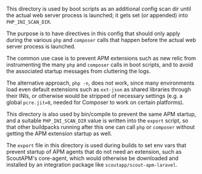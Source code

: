 This directory is used by boot scripts as an additional config scan dir until the actual web server process is launched; it gets set (or appended) into `PHP_INI_SCAN_DIR`.

The purpose is to have directives in this config that should only apply during the various `php` and `composer` calls that happen before the actual web server process is launched.

The common use case is to prevent APM extensions such as new relic from instrumenting the many `php` and `composer` calls in boot scripts, and to avoid the associated startup messages from cluttering the logs.

The alternative approach, `php -n`, does not work, since many environments load even default extensions such as `ext-json` as shared libraries through their INIs, or otherwise would be stripped of necessary settings (e.g. a global `pcre.jit=0`, needed for Composer to work on certain platforms).

This directory is also used by bin/compile to prevent the same APM startup, and a suitable `PHP_INI_SCAN_DIR` value is written into the `export` script, so that other buildpacks running after this one can call `php` or `composer` without getting the APM extension startup as well.

The `export` file in this directory is used during builds to set env vars that prevent startup of APM agents that do not need an extension, such as ScoutAPM's core-agent, which would otherwise be downloaded and installed by an integration package like `scoutapp/scout-apm-laravel`.
